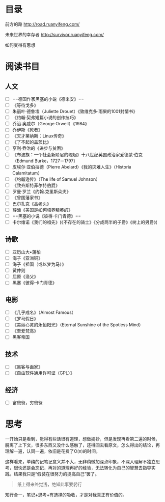 # 目录

前方的路 http://road.ruanyifeng.com/

未来世界的幸存者 http://survivor.ruanyifeng.com/

如何变得有思想

# 阅读书目

## 人文

- [ ] ==德国作家黑塞的小说《德米安》==
- [ ] 《等待戈多》
- [ ] 朱丽叶·德鲁埃（Juliette Drouet）《致维克多·雨果的1001封情书》
- [ ] 《约翰·契弗短篇小说的创作技巧》
- [ ] 乔治.奥威尔（George Orwell）《1984》
- [ ] 乔伊斯《死者》
- [ ] 《天才莱纳斯：Linux传奇》
- [ ] 《了不起的盖茨比》
- [ ] 亨利·乔治的《进步与贫困》
- [ ] 《布波族：一个社会新阶层的崛起》十八世纪英国政治家爱德蒙·伯克（Edmund Burke，1727－1797）
- [ ] 皮埃尔·亚伯拉德（Pierre Abelard）《我的灾难人生》（Historia Calamitatum）
- [ ] 《约翰逊传》（The life of Samuel Johnson）
- [ ] 《致齐斯特菲尔特伯爵》
- [ ] 罗曼·罗兰《约翰.克里斯朵夫》
- [ ] 《曾国藩家书》
- [ ] 巴尔扎克《高老头》
- [ ] 薛涌《美国是如何培养精英的》 
- [ ] ==黑塞的小说《彼得·卡门青德》==
- [ ] 卡尔维诺《我们的祖先》(《不存在的骑士》《分成两半的子爵》《树上的男爵》)

## 诗歌

- [ ] 亚历山大•蒲柏
- [ ] 海子《亚洲铜》
- [ ] 海子《祖国（或以梦为马）》
- [ ] 黄仲则
- [ ] 屈原《渔父》
- [ ] 黑塞《彼得·卡门青德》

## 电影

- [ ] 《几乎成名》（Almost Famous）
- [ ] 《罗马假日》
- [ ] 《美丽心灵的永恒阳光》（Eternal Sunshine of the Spotless Mind）
- [ ] 《至爱梵高》
- [ ] 黑客帝国

## 技术

- [ ] 《黑客与画家》
- [ ] 《自由软件通用许可证（GPL）》

## 经济

- [ ] 富爸爸，穷爸爸


# 思考
[time]:<20180209>
一开始只是看到，觉得有些话很有道理，想做摘抄，但是发现再看第二遍的时候，脱离了上下文，很多东西又没什么感触了，还得回去看原文，怎么得出的结论，再理解一遍，认同一遍，依旧是花费了O(n)的时间。

这样看来，单纯的记笔记意义并不大，无非稍微加深点印象，不深入理解不独立思考，很快还是会忘记，再对的道理再好的经验，无法转化为自己的智慧去指导实践。结果我只是“假装在很努力的提高自己”罢了。

> 纸上得来终觉浅，绝知此事要躬行

知行合一，笔记+思考+有选择的吸收，才是对我真正有价值的。
